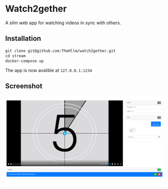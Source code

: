 # Watch2gether
A slim web app for watching videos in sync with others.
## Installation
```
git clone git@github.com:TheHllm/watch2gether.git
cd stream
docker-compose up
```
The app is now avalible at `127.0.0.1:1234`

## Screenshot
![Screenshot](Screenshot.png)
